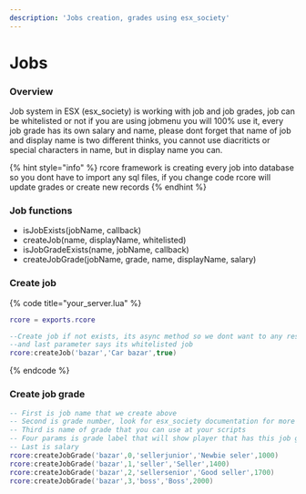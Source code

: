```yaml
---
description: 'Jobs creation, grades using esx_society'
---
```


# Jobs

### Overview

Job system in ESX \(esx\_society\) is working with job and job grades, job can be whitelisted or not if you are using jobmenu you will 100% use it, every job grade has its own salary and name, please dont forget that name of job and display name is two different thinks, you cannot use diacriticts or special characters in name, but in display name you can.

{% hint style="info" %}
rcore framework is creating every job into database so you dont have to import any sql files, if you change code rcore will update grades or create new records
{% endhint %}

### Job functions

* isJobExists\(jobName, callback\)
* createJob\(name, displayName, whitelisted\)
* isJobGradeExists\(name, jobName, callback\)
* createJobGrade\(jobName, grade, name, displayName, salary\)

### Create job

{% code title="your\_server.lua" %}
```lua
rcore = exports.rcore

--Create job if not exists, its async method so we dont want to any response, 
--and last parameter says its whitelisted job
rcore:createJob('bazar','Car bazar',true)
```
{% endcode %}

### Create job grade

```lua
-- First is job name that we create above
-- Second is grade number, look for esx_society documentation for more info
-- Third is name of grade that you can use at your scripts
-- Four params is grade label that will show player that has this job grade
-- Last is salary
rcore:createJobGrade('bazar',0,'sellerjunior','Newbie seler',1000)
rcore:createJobGrade('bazar',1,'seller','Seller',1400)
rcore:createJobGrade('bazar',2,'sellersenior','Good seller',1700)
rcore:createJobGrade('bazar',3,'boss','Boss',2000)
```



